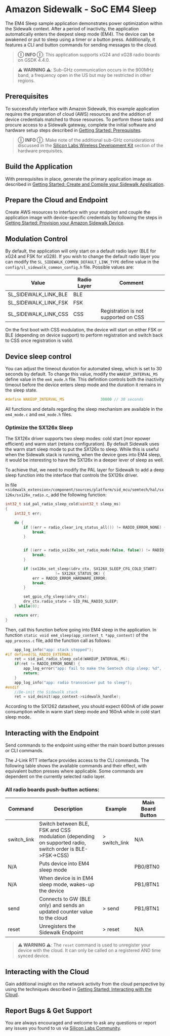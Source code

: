 # Amazon Sidewalk - SoC EM4 Sleep

The EM4 Sleep sample application demonstrates power optimization within the Sidewalk context. After a period of inactivity, the application automatically enters the deepest sleep mode (EM4). The device can be awakened or put to sleep using a timer or a button press. Additionally, it features a CLI and button commands for sending messages to the cloud.

> **Ⓘ INFO Ⓘ**: This application supports xG24 and xG28 radio boards on GSDK 4.4.0.

> **⚠ WARNING ⚠**: Sub-GHz communication occurs in the 900MHz band, a frequency open in the US but may be restricted in other regions.

## Prerequisites

To successfully interface with Amazon Sidewalk, this example application requires the preparation of cloud (AWS) resources and the addition of device credentials matched to those resources. To perform these tasks and procure access to a Sidewalk gateway, complete the initial software and hardware setup steps described in [Getting Started: Prerequisites](https://docs.silabs.com/amazon-sidewalk/latest/sidewalk-getting-started/prerequisites).

> **Ⓘ INFO Ⓘ**: Make note of the additional sub-GHz considerations discussed in the [Silicon Labs Wireless Development Kit](https://docs.silabs.com/amazon-sidewalk/latest/sidewalk-getting-started/prerequisites#silicon-labs-wireless-development-kit) section of the hardware prequisites.

## Build the Application

With prerequisites in place, generate the primary application image as described in [Getting Started: Create and Compile your Sidewalk Application](https://docs.silabs.com/amazon-sidewalk/latest/sidewalk-getting-started/create-and-compile-application).

## Prepare the Cloud and Endpoint

Create AWS resources to interface with your endpoint and couple the application image with device-specific credentials by following the steps in [Getting Started: Provision your Amazon Sidewalk Device](https://docs.silabs.com/amazon-sidewalk/latest/sidewalk-getting-started/provision-your-device).

## Modulation Control

By default, the application will only start on a default radio layer (BLE for xG24 and FSK for xG28). If you wish to change the default radio layer you can modify the `SL_SIDEWALK_COMMON_DEFAULT_LINK_TYPE` define value in the `config/sl_sidewalk_common_config.h` file. Possible values are:

| Value | Radio Layer | Comment |
|---|---|---|
| SL_SIDEWALK_LINK_BLE | BLE |  |
| SL_SIDEWALK_LINK_FSK | FSK |  |
| SL_SIDEWALK_LINK_CSS | CSS | Registration is not supported on CSS |

On the first boot with CSS modulation, the device will start on either FSK or BLE (depending on device support) to perform registration and switch back to CSS once registration is valid.

## Device sleep control

You can adjust the timeout duration for automated sleep, which is set to 30 seconds by default. To change this value, modify the `WAKEUP_INTERVAL_MS` define value in the `em4_mode.h` file. This definition controls both the inactivity timeout before the device enters sleep mode and the duration it remains in the sleep state.

```c
#define WAKEUP_INTERVAL_MS                30000 // 30 seconds
```

All functions and details regarding the sleep mechanism are available in the `em4_mode.c` and `em4_mode.h` files.

### Optimize the SX126x Sleep

The SX126x driver supports two sleep modes: cold start (mor epower efficient) and warm start (retains configuration). By default Sidewalk uses the warm start sleep mode to put the SX126x to sleep. While this is useful when the Sidewalk stack is running, when the device goes into EM4 sleep, it would be interesting to have the SX126x in a deeper lever of sleep as well.

To achieve that, we need to modify the PAL layer for Sidewalk to add a deep sleep function into the interface that controls the SX126x driver.

In file `<sidewalk_extension>/component/sources/platform/sid_mcu/semtech/hal/sx126x/sx126x_radio.c`, add the following function:

```c
int32_t sid_pal_radio_sleep_cold(uint32_t sleep_ms)
{
    int32_t err;

    do {
        if ((err = radio_clear_irq_status_all()) != RADIO_ERROR_NONE) {
            break;
        }


        if ((err = radio_sx126x_set_radio_mode(false, false)) != RADIO_ERROR_NONE) {
            break;
        }

        if (sx126x_set_sleep(&drv_ctx, SX126X_SLEEP_CFG_COLD_START)
                      != SX126X_STATUS_OK) {
            err = RADIO_ERROR_HARDWARE_ERROR;
            break;
        }

        set_gpio_cfg_sleep(&drv_ctx);
        drv_ctx.radio_state = SID_PAL_RADIO_SLEEP;
    } while(0);

    return err;
}
```

Then, call this function before going into EM4 sleep in the application. In function `static void em4_sleep(app_context_t *app_context)` of the `app_process.c` file, add the function call as follows:

```c
    app_log_info("app: stack stopped");
#if defined(SL_RADIO_EXTERNAL)
    ret = sid_pal_radio_sleep_cold(WAKEUP_INTERVAL_MS);
    if(ret != RADIO_ERROR_NONE) {
        app_log_error("app: fail to make the Semtech chip sleep: %d", (int)ret);
        return;
    }
    app_log_info("app: radio transceiver put to sleep");
#endif
    //De-init the Sidewalk stack
    ret = sid_deinit(app_context->sidewalk_handle);
```

According to the SX1262 datasheet, you should expect 600nA of idle power consumption while in warm start sleep mode and 160nA while in cold start sleep mode.

## Interacting with the Endpoint

Send commands to the endpoint using either the main board button presses or CLI commands. 

The J-Link RTT interface provides access to the CLI commands. The following table shows the available commands and their effect, with equivalent button presses where applicable. Some commands are dependent on the currently selected radio layer.

### All radio boards push-button actions:

| Command | Description | Example | Main Board Button |
|---|---|---|---|
| switch_link | Switch between BLE, FSK and CSS modulation (depending on supported radio, switch order is BLE->FSK->CSS) | > switch_link | N/A |
| N/A | Puts device into EM4 sleep mode |  | PB0/BTN0 |
| N/A | When device is in EM4 sleep mode, wakes-up the device |  | PB1/BTN1 |
| send | Connects to GW (BLE only) and sends an updated counter value to the cloud | > send | PB1/BTN1 |
| reset | Unregisters the Sidewalk Endpoint | > reset | N/A |

> **⚠ WARNING ⚠**: The `reset` command is used to unregister your device with the cloud. It can only be called on a registered AND time synced device.

## Interacting with the Cloud

Gain additional insight on the network activity from the cloud perspective by using the techniques described in [Getting Started: Interacting with the Cloud](https://docs.silabs.com/amazon-sidewalk/latest/interacting-with-the-cloud).

## Report Bugs & Get Support

You are always encouraged and welcome to ask any questions or report any issues you found to us via [Silicon Labs Community](https://community.silabs.com).
